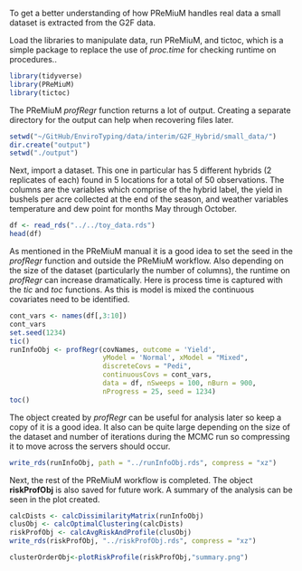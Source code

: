 To get a better understanding of how PReMiuM handles real data a small dataset is extracted from the G2F data.

Load the libraries to manipulate data, run PReMiuM, and tictoc, which is a simple package to replace the use of _proc.time_ for checking runtime on procedures..
```r
library(tidyverse)
library(PReMiuM)
library(tictoc)
```

The PReMiuM _profRegr_ function returns a lot of output.  Creating a separate directory for the output can help when recovering files later.
```r
setwd("~/GitHub/EnviroTyping/data/interim/G2F_Hybrid/small_data/")
dir.create("output")
setwd("./output")
```

Next, import a dataset.  This one in particular has 5 different hybrids (2 replicates of each) found in 5 locations for a total of 50 observations.  The columns are the variables which comprise of the hybrid label, the yield in bushels per acre collected at the end of the season, and weather variables temperature and dew point for months May through October.
```r
df <- read_rds("../../toy_data.rds")
head(df)
```
As mentioned in the PReMiuM manual it is a good idea to set the seed in the _profRegr_ function and outside the PReMiuM workflow.  Also depending on the size of the dataset (particularly the number of columns), the runtime on _profRegr_ can increase dramatically.  Here is process time is captured with the _tic_ and _toc_ functions.  As this is model is mixed the continuous covariates need to be identified.
```r
cont_vars <- names(df[,3:10])
cont_vars
set.seed(1234)
tic()
runInfoObj <- profRegr(covNames, outcome = 'Yield',
                       yModel = 'Normal', xModel = "Mixed",
                       discreteCovs = "Pedi",
                       continuousCovs = cont_vars,
                       data = df, nSweeps = 100, nBurn = 900,
                       nProgress = 25, seed = 1234)
toc()
```
The object created by _profRegr_ can be useful for analysis later so keep a copy of it is a good idea.  It also can be quite large depending on the size of the dataset and number of iterations during the MCMC run so compressing it to move across the servers should occur.
```r
write_rds(runInfoObj, path = "../runInfoObj.rds", compress = "xz")
```
Next, the rest of the PReMiuM workflow is completed.  The object **riskProfObj** is also saved for future work.  A summary of the analysis can be seen in the plot created.
```r
calcDists <- calcDissimilarityMatrix(runInfoObj)
clusObj <- calcOptimalClustering(calcDists)
riskProfObj <- calcAvgRiskAndProfile(clusObj)
write_rds(riskProfObj, "../riskProfObj.rds", compress = "xz")

clusterOrderObj<-plotRiskProfile(riskProfObj,"summary.png")
```

